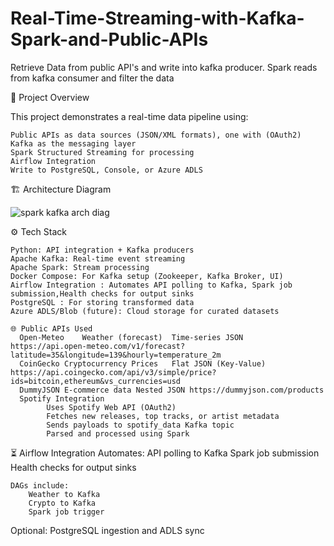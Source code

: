 # Real-Time-Streaming-with-Kafka-Spark-and-Public-APIs
Retrieve Data from public API's and write into kafka producer. Spark reads from kafka consumer and filter the data

📌 Project Overview

This project demonstrates a real-time data pipeline using:

    Public APIs as data sources (JSON/XML formats), one with (OAuth2)
    Kafka as the messaging layer
    Spark Structured Streaming for processing
    Airflow Integration
    Write to PostgreSQL, Console, or Azure ADLS

🏗️ Architecture Diagram    

![spark kafka arch diag](https://github.com/user-attachments/assets/29381f44-b0be-4848-ac26-325194485b10)



⚙️ Tech Stack

    Python: API integration + Kafka producers
    Apache Kafka: Real-time event streaming
    Apache Spark: Stream processing
    Docker Compose: For Kafka setup (Zookeeper, Kafka Broker, UI)
    Airflow Integration : Automates API polling to Kafka, Spark job submission,Health checks for output sinks
    PostgreSQL : For storing transformed data
    Azure ADLS/Blob (future): Cloud storage for curated datasets

    🌐 Public APIs Used
      Open-Meteo	Weather (forecast)	Time-series JSON	https://api.open-meteo.com/v1/forecast?latitude=35&longitude=139&hourly=temperature_2m
      CoinGecko	Cryptocurrency Prices	Flat JSON (Key-Value)	https://api.coingecko.com/api/v3/simple/price?ids=bitcoin,ethereum&vs_currencies=usd
      DummyJSON	E-commerce data	Nested JSON	https://dummyjson.com/products
      Spotify Integration
            Uses Spotify Web API (OAuth2)
            Fetches new releases, top tracks, or artist metadata
            Sends payloads to spotify_data Kafka topic
            Parsed and processed using Spark

⏳ Airflow Integration
    Automates:
        API polling to Kafka
        Spark job submission
        Health checks for output sinks

    DAGs include:
        Weather to Kafka
        Crypto to Kafka
        Spark job trigger
        
  Optional: PostgreSQL ingestion and ADLS sync

